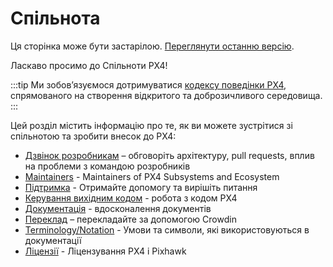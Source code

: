 # Спільнота

<script setup>
import { useData } from 'vitepress'
const { site } = useData();
</script>

<div v-if="site.title !== 'PX4 Guide (main)'">
  <div class="custom-block danger">
    <p class="custom-block-title">Ця сторінка може бути застарілою. <a href="https://docs.px4.io/main/en/contribute/">Переглянути останню версію</a>.</p>
  </div>
</div>

Ласкаво просимо до Спільноти PX4!

:::tip
Ми зобов’язуємося дотримуватися [кодексу поведінки PX4](https://github.com/PX4/PX4-Autopilot/blob/main/CODE_OF_CONDUCT.md), спрямованого на створення відкритого та доброзичливого середовища.
:::

Цей розділ містить інформацію про те, як ви можете зустрітися зі спільнотою та зробити внесок до PX4:

- [Дзвінок розробникам](../contribute/dev_call.md) – обговоріть архітектуру, pull requests, вплив на проблеми з командою розробників
- [Maintainers](./maintainers.md) - Maintainers of PX4 Subsystems and Ecosystem
- [Підтримка](../contribute/support.md) - Отримайте допомогу та вирішіть питання
- [Керування вихідним кодом](../contribute/code.md) - робота з кодом PX4
- [Документація](../contribute/docs.md) - вдосконалення документів
- [Переклад](../contribute/translation.md) – перекладайте за допомогою Crowdin
- [Terminology/Notation](../contribute/notation.md) - Умови та символи, які використовуються в документації
- [Ліцензії](../contribute/licenses.md) - Ліцензування PX4 і Pixhawk
